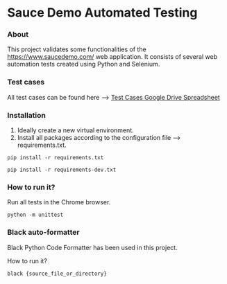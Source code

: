 # Sauce Demo Automated Testing

### About
This project validates some functionalities of the https://www.saucedemo.com/ web application.
It consists of several web automation tests created using Python and Selenium.

### Test cases
All test cases can be found here --> 
[Test Cases Google Drive Spreadsheet](https://docs.google.com/spreadsheets/d/1GFpBQruvFGvVo0OABA_7POPHzwcpdI9wrMrJXRe1P7I/edit?usp=sharing)

### Installation
1. Ideally create a new virtual environment.
2. Install all packages according to the configuration file --> requirements.txt.
```commandline 
pip install -r requirements.txt
```
```commandline 
pip install -r requirements-dev.txt
```

### How to run it?
Run all tests in the Chrome browser.
```commandline
python -m unittest 
```

### Black auto-formatter 
Black Python Code Formatter has been used in this project.

How to run it?
```commandline
black {source_file_or_directory}
```


